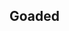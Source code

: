 ## Goaded

<!-- disadvantage on attack rolls against anyone other than the goader and you can't voluntarily move away from the goader - @mysterious1001 -->